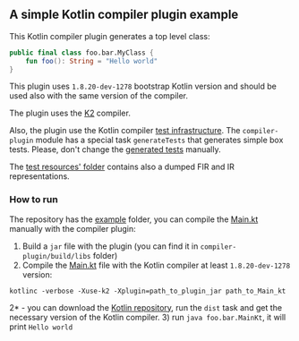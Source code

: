 ## A simple Kotlin compiler plugin example

This Kotlin compiler plugin generates a top level class:

```kotlin
public final class foo.bar.MyClass {
    fun foo(): String = "Hello world"
}
```

This plugin uses `1.8.20-dev-1278` bootstrap Kotlin version 
and should be used also with the same version of the compiler.

The plugin uses the [K2](https://kotlinlang.org/docs/whatsnew17.html#new-kotlin-k2-compiler-for-the-jvm-in-alpha) compiler.

Also, the plugin use the Kotlin compiler [test infrastructure](https://github.com/JetBrains/kotlin/tree/master/compiler/test-infrastructure).
The `compiler-plugin` module has a special task `generateTests` that generates simple box tests. 
Please, don't change the [generated tests](./compiler-plugin/src/test/java/org/example/compiler/plugin/runners) manually.

The [test resources' folder](./compiler-plugin/src/test/resources) contains also a dumped FIR and IR representations.

### How to run

The repository has the [example](./example) folder, you can compile the [Main.kt](./example/Main.kt) manually with the compiler plugin:
1) Build a `jar` file with the plugin (you can find it in `compiler-plugin/build/libs` folder)
2) Compile the [Main.kt](./example/Main.kt) file with the Kotlin compiler at least `1.8.20-dev-1278` version:
```shell
kotlinc -verbose -Xuse-k2 -Xplugin=path_to_plugin_jar path_to_Main_kt
```
2* - you can download the [Kotlin repository](https://github.com/JetBrains/kotlin), 
run the `dist` task and get the necessary version of the Kotlin compiler.
3) run `java foo.bar.MainKt`, it will print `Hello world`

